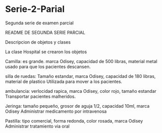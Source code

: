 # Serie-2-Parial
Segunda serie de examen parcial


README DE SEGUNDA SERIE PARCIAL

Descripcion de objetos y clases


La clase Hospital se crearon los objetos

Camilla: es grande. marca Odisey, capacidad de 500 libras, material metal
usado para que los pacientes descansen.


silla de ruedas: Tamaño estandar, marca Odisey, capacidad de 180 libras, material de plastico
Utilizada para mover a los pacientes.


ambulancia: verlocidad rapica, marca Odisey, color rojo, tamaño estandar
Transportar pacientes malheridos.


Jeringa: tamaño pequeño, grosor de aguja 1/2, capacidad 10ml, marca Odisey
Administrar medicamento por intravenosa


Pastilla: tipo comercial, forma redonda, color rosada, marca Odisey
Administrar tratamiento via oral
